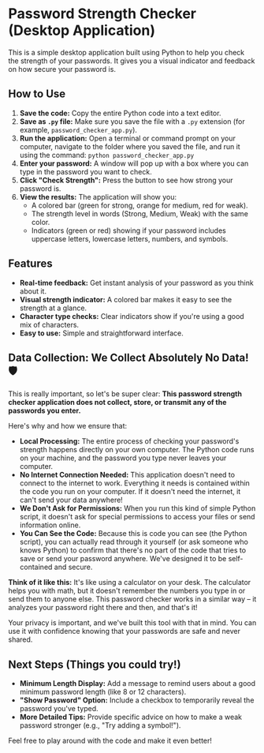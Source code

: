 # Password Strength Checker (Desktop Application)

This is a simple desktop application built using Python to help you check the strength of your passwords. It gives you a visual indicator and feedback on how secure your password is.

## How to Use

1.  **Save the code:** Copy the entire Python code into a text editor.
2.  **Save as `.py` file:** Make sure you save the file with a `.py` extension (for example, `password_checker_app.py`).
3.  **Run the application:** Open a terminal or command prompt on your computer, navigate to the folder where you saved the file, and run it using the command: `python password_checker_app.py`
4.  **Enter your password:** A window will pop up with a box where you can type in the password you want to check.
5.  **Click "Check Strength":** Press the button to see how strong your password is.
6.  **View the results:** The application will show you:
    * A colored bar (green for strong, orange for medium, red for weak).
    * The strength level in words (Strong, Medium, Weak) with the same color.
    * Indicators (green or red) showing if your password includes uppercase letters, lowercase letters, numbers, and symbols.

## Features

* **Real-time feedback:** Get instant analysis of your password as you think about it.
* **Visual strength indicator:** A colored bar makes it easy to see the strength at a glance.
* **Character type checks:** Clear indicators show if you're using a good mix of characters.
* **Easy to use:** Simple and straightforward interface.

## Data Collection: We Collect Absolutely No Data! 🛡️

This is really important, so let's be super clear: **This password strength checker application does not collect, store, or transmit any of the passwords you enter.**

Here's why and how we ensure that:

* **Local Processing:** The entire process of checking your password's strength happens directly on your own computer. The Python code runs on your machine, and the password you type never leaves your computer.
* **No Internet Connection Needed:** This application doesn't need to connect to the internet to work. Everything it needs is contained within the code you run on your computer. If it doesn't need the internet, it can't send your data anywhere!
* **We Don't Ask for Permissions:** When you run this kind of simple Python script, it doesn't ask for special permissions to access your files or send information online.
* **You Can See the Code:** Because this is code you can see (the Python script), you can actually read through it yourself (or ask someone who knows Python) to confirm that there's no part of the code that tries to save or send your password anywhere. We've designed it to be self-contained and secure.

**Think of it like this:** It's like using a calculator on your desk. The calculator helps you with math, but it doesn't remember the numbers you type in or send them to anyone else. This password checker works in a similar way – it analyzes your password right there and then, and that's it!

Your privacy is important, and we've built this tool with that in mind. You can use it with confidence knowing that your passwords are safe and never shared.

## Next Steps (Things you could try!)

* **Minimum Length Display:** Add a message to remind users about a good minimum password length (like 8 or 12 characters).
* **"Show Password" Option:** Include a checkbox to temporarily reveal the password you've typed.
* **More Detailed Tips:** Provide specific advice on how to make a weak password stronger (e.g., "Try adding a symbol!").

Feel free to play around with the code and make it even better!
